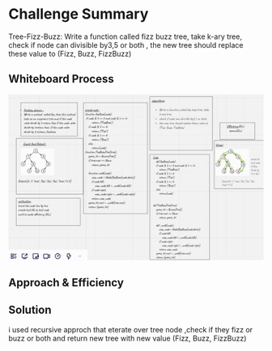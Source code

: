 # Challenge Summary
<!-- Description of the challenge -->
Tree-Fizz-Buzz:
Write a function called fizz buzz tree, take k-ary tree,
check if node can divisible by3,5 or both , the new tree should replace these value to (Fizz, Buzz, FizzBuzz)

## Whiteboard Process
<!-- Embedded whiteboard image -->
![](fizz_buzz.PNG)
## Approach & Efficiency
<!-- What approach did you take? Why? What is the Big O space/time for this approach? -->

## Solution
<!-- Show how to run your code, and examples of it in action -->
i used recursive approch that eterate over tree node ,check if they fizz or buzz or both and return new tree with new value (Fizz, Buzz, FizzBuzz)
